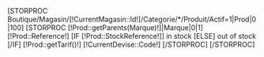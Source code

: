 <?xml version="1.0" encoding="utf-8"?>
<rss version="2.0" xmlns:g="http://base.google.com/ns/1.0">
    <channel>
[STORPROC Boutique/Magasin/[!CurrentMagasin::Id!]/Categorie/*/Produit/Actif=1|Prod|0|100]
        [STORPROC [!Prod::getParents(Marque)!]|Marque|0|1]
        <item>
            <g:id>[!Prod::Reference!]</g:id>
            [IF [!Prod::StockReference!]]
            <g:availability>in stock</g:availability>
            [ELSE]
            <g:availability>out of stock</g:availability>
            [/IF]
            <g:price>[!Prod::getTarif()!] [!CurrentDevise::Code!]</g:price>
        </item>
        [/STORPROC]
[/STORPROC]
    </channel>
</rss>